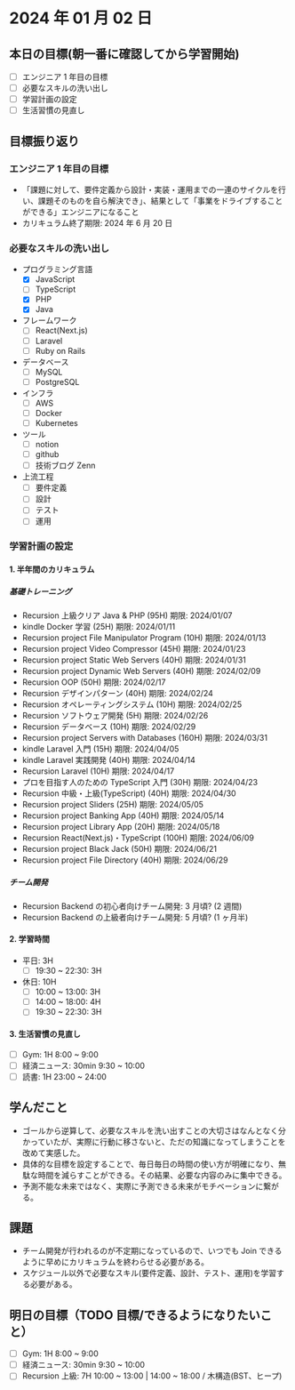 # 2024 年 01 月 02 日

## 本日の目標(朝一番に確認してから学習開始)

- [ ] エンジニア 1 年目の目標
- [ ] 必要なスキルの洗い出し
- [ ] 学習計画の設定
- [ ] 生活習慣の見直し

## 目標振り返り

### エンジニア 1 年目の目標

- 「課題に対して、要件定義から設計・実装・運用までの一連のサイクルを行い、課題そのものを自ら解決でき」、結果として「事業をドライブすることができる」エンジニアになること
- カリキュラム終了期限: 2024 年 6 月 20 日

### 必要なスキルの洗い出し

- プログラミング言語
  - [x] JavaScript
  - [ ] TypeScript
  - [x] PHP
  - [x] Java
- フレームワーク
  - [ ] React(Next.js)
  - [ ] Laravel
  - [ ] Ruby on Rails
- データベース
  - [ ] MySQL
  - [ ] PostgreSQL
- インフラ
  - [ ] AWS
  - [ ] Docker
  - [ ] Kubernetes
- ツール
  - [ ] notion
  - [ ] github
  - [ ] 技術ブログ Zenn
- 上流工程
  - [ ] 要件定義
  - [ ] 設計
  - [ ] テスト
  - [ ] 運用

### 学習計画の設定

#### 1. 半年間のカリキュラム

##### 基礎トレーニング

- Recursion 上級クリア Java & PHP (95H) 期限: 2024/01/07
- kindle Docker 学習 (25H) 期限: 2024/01/11
- Recursion project File Manipulator Program (10H) 期限: 2024/01/13
- Recursion project Video Compressor (45H) 期限: 2024/01/23
- Recursion project Static Web Servers (40H) 期限: 2024/01/31
- Recursion project Dynamic Web Servers (40H) 期限: 2024/02/09
- Recursion OOP (50H) 期限: 2024/02/17
- Recursion デザインパターン (40H) 期限: 2024/02/24
- Recursion オペレーティングシステム (10H) 期限: 2024/02/25
- Recursion ソフトウェア開発 (5H) 期限: 2024/02/26
- Recursion データベース (10H) 期限: 2024/02/29
- Recursion project Servers with Databases (160H) 期限: 2024/03/31
- kindle Laravel 入門 (15H) 期限: 2024/04/05
- kindle Laravel 実践開発 (40H) 期限: 2024/04/14
- Recursion Laravel (10H) 期限: 2024/04/17
- プロを目指す人のための TypeScript 入門 (30H) 期限: 2024/04/23
- Recursion 中級・上級(TypeScript) (40H) 期限: 2024/04/30
- Recursion project Sliders (25H) 期限: 2024/05/05
- Recursion project Banking App (40H) 期限: 2024/05/14
- Recursion project Library App (20H) 期限: 2024/05/18
- Recursion React(Next.js)・TypeScript (100H) 期限: 2024/06/09
- Recursion project Black Jack (50H) 期限: 2024/06/21
- Recursion project File Directory (40H) 期限: 2024/06/29

##### チーム開発

- Recursion Backend の初心者向けチーム開発: 3 月頃? (2 週間)
- Recursion Backend の上級者向けチーム開発: 5 月頃? (1 ヶ月半)

#### 2. 学習時間

- 平日: 3H
  - [ ] 19:30 ~ 22:30: 3H
- 休日: 10H
  - [ ] 10:00 ~ 13:00: 3H
  - [ ] 14:00 ~ 18:00: 4H
  - [ ] 19:30 ~ 22:30: 3H

#### 3. 生活習慣の見直し

- [ ] Gym: 1H 8:00 ~ 9:00
- [ ] 経済ニュース: 30min 9:30 ~ 10:00
- [ ] 読書: 1H 23:00 ~ 24:00

## 学んだこと

- ゴールから逆算して、必要なスキルを洗い出すことの大切さはなんとなく分かっていたが、実際に行動に移さないと、ただの知識になってしまうことを改めて実感した。
- 具体的な目標を設定することで、毎日毎日の時間の使い方が明確になり、無駄な時間を減らすことができる。その結果、必要な内容のみに集中できる。
- 予測不能な未来ではなく、実際に予測できる未来がモチベーションに繋がる。

## 課題

- チーム開発が行われるのが不定期になっているので、いつでも Join できるように早めにカリキュラムを終わらせる必要がある。
- スケジュール以外で必要なスキル(要件定義、設計、テスト、運用)を学習する必要がある。

## 明日の目標（TODO 目標/できるようになりたいこと）

- [ ] Gym: 1H 8:00 ~ 9:00
- [ ] 経済ニュース: 30min 9:30 ~ 10:00
- [ ] Recursion 上級: 7H 10:00 ~ 13:00 | 14:00 ~ 18:00 / 木構造(BST、ヒープ)

